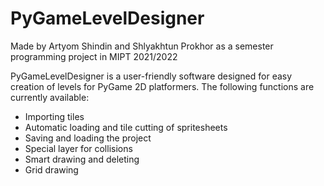 # PyGameLevelDesigner
Made by Artyom Shindin and Shlyakhtun Prokhor as a semester programming project in MIPT 2021/2022
 
 PyGameLevelDesigner is a user-friendly software designed for easy creation of levels for PyGame  2D platformers. The following functions are currently available:
 - Importing tiles
 - Automatic loading and tile cutting of spritesheets 
 - Saving and loading the project
 - Special layer for collisions
 - Smart drawing and deleting
 - Grid drawing 

